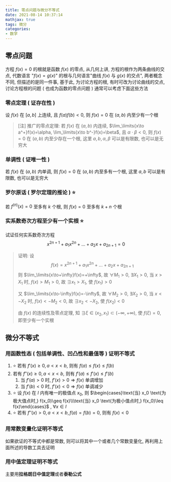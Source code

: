 ```yaml
---
title: 零点问题与微分不等式
date: 2021-08-14 10:37:14
mathjax: true
tags: 微分
categories: 
- 数学
---
```



## 零点问题

方程 $f(x)=0$ 的根就是函数 $f(x)$ 的零点, 从几何上讲, 方程的根作为两条曲线的交点, 代数语言 "$f(x)=g(x)$" 的根与几何语言"曲线 $f(x)$ 与 $g(x)$ 的交点", 两者概念不同, 但描述的是同一件事, 基于此, 为讨论方程的根, 有时可改为讨论曲线的交点, 讨论方程根的问题 ( 也成为函数的零点问题 ) 通常可以考虑下面这些方法

<!-- more -->

### 零点定理 ( 证存在性 )

设 $f(x)$ 在 $[a, b]$ 上连续, 且 $f(a)f(b)<0$, 则 $f(x)=0$ 在 $(a, b)$ 内至少有一个根

> [注] 推广的零点定理: 若 $f(x)$ 在 $(a,b)$ 内连续, $\lim_\limits{x\to a^+}f(x)=\alpha, \lim_\limits{x\to b^-}f(x)=\beta$​, 且 $\alpha\cdot\beta<0$, 则 $f(x)=0$ 在 $(a,b)$ 内至少存在一个根, 这里 $a, b, \alpha, \beta$ 可以是有限数, 也可以是无穷大

### 单调性 ( 证唯一性 )

若 $f(x)$ 在 $(a,b)$ 内单调, 则 $f(x)=0$ 在 $(a,b)$ 内至多有一个根, 这里 $a,b$ 可以是有限数, 也可以是无穷大

###  罗尔原话 ( 罗尔定理的推论 ) ⭐️

若 $f^{(n)}(x)=0$ 至多有 $k$ 个根, 则 $f(x)=0$ 至多有 $k+n$ 个根

### 实系数奇次方程至少有一个实根 ⭐️

试证任何实系数奇次方程
$$
x^{2n+1}+a_1x^{2n}+\dots+a_2x+a_{2n+1}=0
$$

> 证明: 设
> $$
> f(x)=x^{2n+1}+a_1x^{2n}+\dots+a_2x+a_{2n+1}
> $$
> 则 $\lim_\limits{x\to+\infty}f(x)=+\infty$​​​, 故 $\forall M_1>0$​​​, $\exists X_1>0$​​​, 当 $x>X_1$​​​ 时, $f(x)>M_1>0$​​​, 故 $\exists x_1 > X_1$​​​, 使 $f(x_1)>0$​​​
>
> 又 $\lim_\limits{x\to-\infty}f(x)=-\infty$​​​​​​​, 故 $\forall M_2>0$​​​​​​​, $\exists X_2>0$​​​​​​​, 当 $x<-X_2$​​​​​​​ 时, $f(x)<-M_2<0$​​​​​​​, 故 $\exists x_2 < -X_2$​​​​​​​, 使 $f(x_2)<0$​​​​​​​
>
> 由 $f(x)$ 的连续性及零点定理, 知 $\exists\xi\in(x_2,x_1)\subset(-\infty,+\infty)$, 使 $f(\xi)=0$, 即至少有一个实根

## 微分不等式

### 用函数性态 ( 包括单调性、凹凸性和最值等 ) 证明不等式

1. ⭐️ 若有 $f'(x)\geq 0, a<x<b$​, 则有 $f(a) \leq f(x)\leq f(b)$​
2. 若有 $f''(x)\geq0, a<x<b$​, 则有 $f'(a)\leq f'(x)\leq f'(b)$​​
   1. 当 $f'(a)>0$ 时,  $f'(x)>0\Rightarrow f(x)$ 单调增加
   2. 当 $f'(b)<0$ 时, $f'(x)<0\Rightarrow f(x)$ 单调减少
3. ⭐️ 设 $f(x)$ 在 $I$ 内有唯一的极值点 $x_0$, 则 $\begin{cases}\text{当} x_0 \text{为极大值点时,} f(x_0)\geq f(x)\\\text{当} x_0 \text{为极小值点时,} f(x_0)\leq f(x)\end{cases}$ , $\forall x\in I$
4. ⭐️ 若有 $f''(x)>0, a<x<b, f(a)=f(b)=0$, 则有 $f(x)<0$

### 用常数变量化证明不等式

如果欲证的不等式中都是常数, 则可以将其中一个或者几个常数变量化, 再利用上面所述的导数工具去证明

### 用中值定理证明不等式

主要用**拉格朗日中值定理**或者**泰勒公式**
